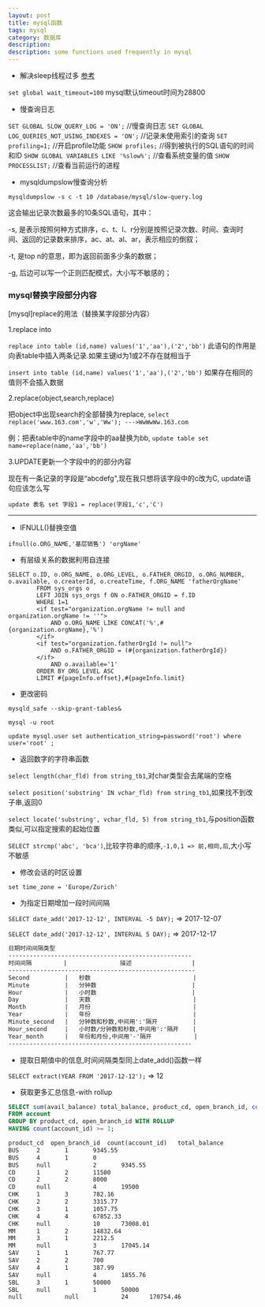 ```yaml
---
layout: post
title: mysql函数
tags: mysql
category: 数据库
description: 
description: some functions used frequently in mysql
---
```


- 解决sleep线程过多 [参考](http://www.cnblogs.com/wajika/p/6763181.html)

`set global wait_timeout=100` mysql默认timeout时间为28800

- 慢查询日志

`SET GLOBAL SLOW_QUERY_LOG = 'ON';` //慢查询日志
`SET GLOBAL LOG_QUERIES_NOT_USING_INDEXES = 'ON';`  //记录未使用索引的查询
`SET profiling=1;`  //开启profile功能
`SHOW profiles;`    //得到被执行的SQL语句的时间和ID
`SHOW GLOBAL VARIABLES LIKE '%slow%';`  //查看系统变量的值
`SHOW PROCESSLIST;` //查看当前运行的进程

- mysqldumpslow慢查询分析

`mysqldumpslow -s c -t 10 /database/mysql/slow-query.log`

这会输出记录次数最多的10条SQL语句，其中：

-s, 是表示按照何种方式排序，c、t、l、r分别是按照记录次数、时间、查询时间、返回的记录数来排序，ac、at、al、ar，表示相应的倒叙；

-t, 是top n的意思，即为返回前面多少条的数据；

-g, 后边可以写一个正则匹配模式，大小写不敏感的；

### mysql替换字段部分内容

[mysql]replace的用法（替换某字段部分内容）

1.replace into

`replace into table (id,name) values('1','aa'),('2','bb')`
此语句的作用是向表table中插入两条记录.如果主键id为1或2不存在就相当于

`insert into table (id,name) values('1','aa'),('2','bb')`
如果存在相同的值则不会插入数据

2.replace(object,search,replace)

把object中出现search的全部替换为replace,
`select replace('www.163.com','w','Ww'); --->WwWwWw.163.com`

例：把表table中的name字段中的aa替换为bb,
`update table set name=replace(name,'aa','bb')`

3.UPDATE更新一个字段中的的部分内容

现在有一条记录的字段是“abcdefg",现在我只想将该字段中的c改为C, update语句应该怎么写

`update 表名 set 字段1 = replace(字段1,'c','C')`

<!--more-->
<!--more-->

------------

- IFNULL()替换空值

`ifnull(o.ORG_NAME,'基层销售') 'orgName'`

- 有层级关系的数据利用自连接

```
SELECT o.ID, o.ORG_NAME, o.ORG_LEVEL, o.FATHER_ORGID, o.ORG_NUMBER, o.available, o.createrId, o.createTime, f.ORG_NAME 'fatherOrgName'
        FROM sys_orgs o
        LEFT JOIN sys_orgs f ON o.FATHER_ORGID = f.ID
        WHERE 1=1
        <if test="organization.orgName != null and organization.orgName != ''">
            AND o.ORG_NAME LIKE CONCAT('%',#{organization.orgName},'%')
        </if>
        <if test="organization.fatherOrgId != null">
            AND o.FATHER_ORGID = (#{organization.fatherOrgId})
        </if>
            AND o.available='1'
        ORDER BY ORG_LEVEL ASC
        LIMIT #{pageInfo.offset},#{pageInfo.limit}
```

- 更改密码

`mysqld_safe --skip-grant-tables&`

`mysql -u root`

`update mysql.user set authentication_string=password('root') where user='root' ;`

- 返回数字的字符串函数

`select length(char_fld) from string_tb1`,对char类型会去尾端的空格

`select position('substring' IN vchar_fld) from string_tb1`,如果找不到改子串,返回0

`select locate('substring', vchar_fld, 5) from string_tb1`,与position函数类似,可以指定搜索的起始位置

`SELECT strcmp('abc', 'bca')`,比较字符串的顺序,`-1,0,1 => 前,相同,后`,大小写不敏感

- 修改会话的时区设置

`set time_zone = 'Europe/Zurich'`

- 为指定日期增加一段时间间隔

`SELECT date_add('2017-12-12', INTERVAL -5 DAY);` => 2017-12-07

`SELECT date_add('2017-12-12', INTERVAL 5 DAY);`  => 2017-12-17

```markdown
日期时间间隔类型
----------------------------------------------------
时间间隔         |               描述                 |
-----------------------------------------------------
Second          |   秒数                             |
Minute          |   分钟数                           |
Hour            |   小时数                           |
Day             |   天数                             |
Month           |   月份                             |
Year            |   年份                             |
Minute_second   |   分钟数和秒数,中间用':'隔开          |
Hour_second     |   小时数/分钟数和秒数,中间用':'隔开    |
Year_month      |   年份和月份,中间用'-'隔开            |
----------------------------------------------------
```

- 提取日期值中的信息,时间间隔类型同上date_add()函数一样

`SELECT extract(YEAR FROM '2017-12-12');` => 12

- 获取更多汇总信息-with rollup

```SQL
SELECT sum(avail_balance) total_balance, product_cd, open_branch_id, count(account_id)
FROM account
GROUP BY product_cd, open_branch_id WITH ROLLUP
HAVING count(account_id) >= 1;
```

```markdown
product_cd  open_branch_id  count(account_id)   total_balance
BUS		2		1		9345.55
BUS		4		1		0
BUS		null	        2		9345.55
CD		1		2		11500
CD		2		2		8000
CD		null	        4		19500
CHK		1		3		782.16
CHK		2		2		3315.77
CHK		3		1		1057.75
CHK		4		4		67852.33
CHK		null	        10		73008.01
MM		1		2		14832.64
MM		3		1		2212.5
MM		null	        3		17045.14
SAV		1		1		767.77
SAV		2		2		700
SAV		4		1		387.99
SAV		null	        4		1855.76
SBL		3		1		50000
SBL		null	        1		50000
null	        null	        24		170754.46		
```